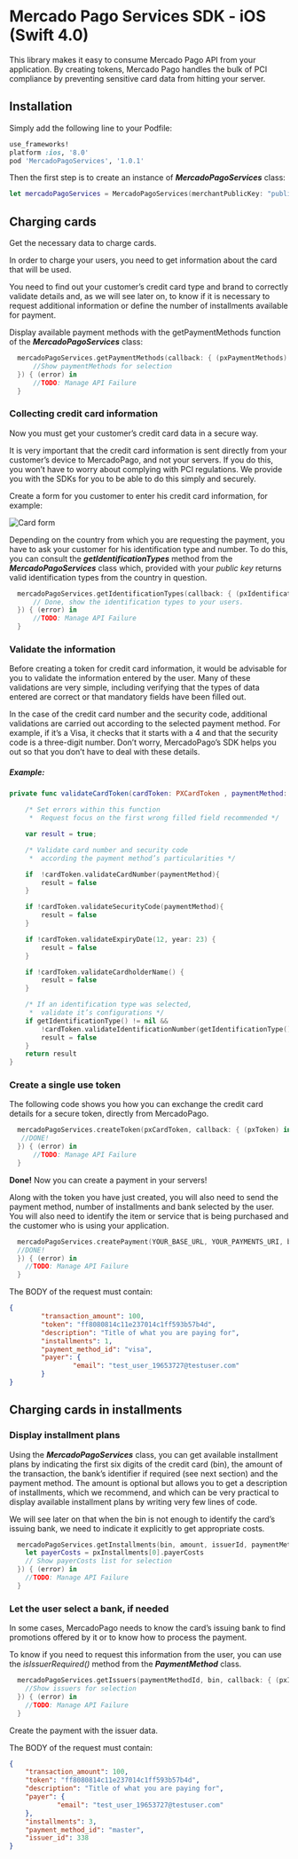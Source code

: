 # Mercado Pago Services SDK - iOS (Swift 4.0)

This library makes it easy to consume Mercado Pago API from your application. By creating tokens, Mercado Pago handles the bulk of PCI compliance by preventing sensitive card data from hitting your server. 

## Installation
Simply add the following line to your Podfile:

```ruby
use_frameworks!
platform :ios, '8.0'
pod 'MercadoPagoServices', '1.0.1'
```

Then the first step is to create an instance of **_MercadoPagoServices_** class:

``` swift
let mercadoPagoServices = MercadoPagoServices(merchantPublicKey: "publicKey")
```

## Charging cards

Get the necessary data to charge cards.

In order to charge your users, you need to get information about the card that will be used.

You need to find out your customer’s credit card type and brand to correctly validate details and, as we will see later on, to know if it is necessary to request additional information or define the number of installments available for payment.

Display available payment methods with the getPaymentMethods function of the **_MercadoPagoServices_** class:

``` swift
  mercadoPagoServices.getPaymentMethods(callback: { (pxPaymentMethods) in
      //Show paymentMethods for selection
  }) { (error) in
      //TODO: Manage API Failure
  }
```

### Collecting credit card information
Now you must get your customer’s credit card data in a secure way.

It is very important that the credit card information is sent directly from your customer’s device to MercadoPago, and not your servers. If you do this, you won’t have to worry about complying with PCI regulations. We provide you with the SDKs for you to be able to do this simply and securely.

Create a form for you customer to enter his credit card information, for example:


![Card form](https://secure.mlstatic.com/developers/site/cloud/assets/Uploads/new-card2-screenshot.png "Sample card form")

Depending on the country from which you are requesting the payment, you have to ask your customer for his identification type and number. To do this, you can consult the **_getIdentificationTypes_** method from the **_MercadoPagoServices_** class which, provided with your _public key_ returns valid identification types from the country in question.

``` swift
  mercadoPagoServices.getIdentificationTypes(callback: { (pxIdentificationTypes) in
      // Done, show the identification types to your users.
  }) { (error) in
      //TODO: Manage API Failure
  }
```

### Validate the information

Before creating a token for credit card information, it would be advisable for you to validate the information entered by the user. Many of these validations are very simple, including verifying that the types of data entered are correct or that mandatory fields have been filled out.

In the case of the credit card number and the security code, additional validations are carried out according to the selected payment method. For example, if it’s a Visa, it checks that it starts with a 4 and that the security code is a three-digit number. Don’t worry, MercadoPago’s SDK helps you out so that you don’t have to deal with these details.

##### Example:

``` swift
private func validateCardToken(cardToken: PXCardToken , paymentMethod: PXPaymentMethod) -> Bool {

    /* Set errors within this function
     *  Request focus on the first wrong filled field recommended */

    var result = true;

    /* Validate card number and security code
     *  according the payment method’s particularities */

    if  !cardToken.validateCardNumber(paymentMethod){
        result = false
    }

    if !cardToken.validateSecurityCode(paymentMethod){
        result = false
    }

    if !cardToken.validateExpiryDate(12, year: 23) {
        result = false
    }

    if !cardToken.validateCardholderName() {
        result = false
    }

    /* If an identification type was selected,
     *  validate it’s configurations */
    if getIdentificationType() != nil &&
        !cardToken.validateIdentificationNumber(getIdentificationType()) {
        result = false
    }
    return result
}
```

### Create a single use token

The following code shows you how you can exchange the credit card details for a secure token, directly from MercadoPago.

```swift
  mercadoPagoServices.createToken(pxCardToken, callback: { (pxToken) in
   //DONE! 
  }) { (error) in
      //TODO: Manage API Failure
  }
```

**Done!** Now you can create a payment in your servers!

Along with the token you have just created, you will also need to send the payment method, number of installments and bank selected by the user. You will also need to identify the item or service that is being purchased and the customer who is using your application.

```swift
  mercadoPagoServices.createPayment(YOUR_BASE_URL, YOUR_PAYMENTS_URI, body, queryParams, callback: {(pxPayment) in
  //DONE!
  }) { (error) in
    //TODO: Manage API Failure
  }
```

The BODY of the request must contain:
```json
{
        "transaction_amount": 100,
        "token": "ff8080814c11e237014c1ff593b57b4d",
        "description": "Title of what you are paying for",
        "installments": 1,
        "payment_method_id": "visa",
        "payer": {
                "email": "test_user_19653727@testuser.com"
        }
}
```

## Charging cards in installments

### Display installment plans

Using the **_MercadoPagoServices_** class, you can get available installment plans by indicating the first six digits of the credit card (bin), the amount of the transaction, the bank’s identifier if required (see next section) and the payment method. The amount is optional but allows you to get a description of installments, which we recommend, and which can be very practical to display available installment plans by writing very few lines of code.

We will see later on that when the bin is not enough to identify the card’s issuing bank, we need to indicate it explicitly to get appropriate costs.

```swift
  mercadoPagoServices.getInstallments(bin, amount, issuerId, paymentMethodId, callback: {(pxInstallments) in
    let payerCosts = pxInstallments[0].payerCosts
    // Show payerCosts list for selection
  }) { (error) in
    //TODO: Manage API Failure
  }
```

### Let the user select a bank, if needed

In some cases, MercadoPago needs to know the card’s issuing bank to find promotions offered by it or to know how to process the payment.

To know if you need to request this information from the user, you can use the _isIssuerRequired()_ method from the **_PaymentMethod_** class.

```swift
  mercadoPagoServices.getIssuers(paymentMethodId, bin, callback: { (pxIssuers) in
    //Show issuers for selection
  }) { (error) in
    //TODO: Manage API Failure
  }
```

Create the payment with the issuer data.

The BODY of the request must contain:

```json
{
    "transaction_amount": 100,
    "token": "ff8080814c11e237014c1ff593b57b4d",
    "description": "Title of what you are paying for",
    "payer": {
            "email": "test_user_19653727@testuser.com"
    },
    "installments": 3,
    "payment_method_id": "master",
    "issuer_id": 338
}
```
